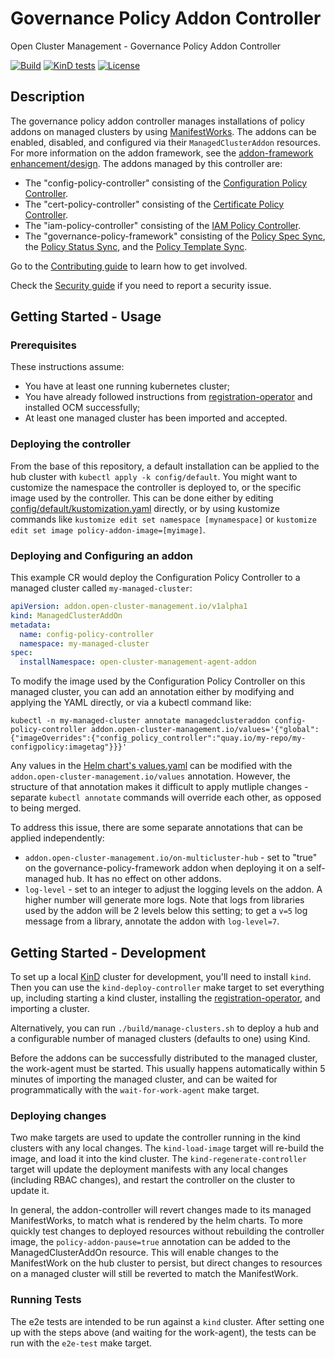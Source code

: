 [comment]: # " Copyright Contributors to the Open Cluster Management project "

# Governance Policy Addon Controller

Open Cluster Management - Governance Policy Addon Controller

[![Build](https://img.shields.io/badge/build-Prow-informational)](https://prow.ci.openshift.org/?repo=stolostron%2Fgovernance-policy-addon-controller)
[![KinD tests](https://github.com/stolostron/governance-policy-addon-controller/actions/workflows/kind.yml/badge.svg?branch=main&event=push)](https://github.com/stolostron/governance-policy-addon-controller/actions/workflows/kind.yml)
[![License](https://img.shields.io/:license-apache-blue.svg)](http://www.apache.org/licenses/LICENSE-2.0.html)

## Description

The governance policy addon controller manages installations of policy addons on managed clusters by
using
[ManifestWorks](https://github.com/open-cluster-management-io/api/blob/main/docs/manifestwork.md).
The addons can be enabled, disabled, and configured via their `ManagedClusterAddon` resources. For
more information on the addon framework, see the
[addon-framework enhancement/design](https://github.com/open-cluster-management-io/enhancements/tree/main/enhancements/sig-architecture/8-addon-framework).
The addons managed by this controller are:

- The "config-policy-controller" consisting of the
  [Configuration Policy Controller](https://github.com/stolostron/config-policy-controller).
- The "cert-policy-controller" consisting of the
  [Certificate Policy Controller](https://github.com/stolostron/cert-policy-controller).
- The "iam-policy-controller" consisting of the
  [IAM Policy Controller](https://github.com/stolostron/iam-policy-controller).
- The "governance-policy-framework" consisting of the
  [Policy Spec Sync](https://github.com/stolostron/governance-policy-spec-sync), the
  [Policy Status Sync](https://github.com/stolostron/governance-policy-status-sync), and the
  [Policy Template Sync](https://github.com/stolostron/governance-policy-template-sync).

Go to the [Contributing guide](CONTRIBUTING.md) to learn how to get involved.

Check the [Security guide](SECURITY.md) if you need to report a security issue.

## Getting Started - Usage

### Prerequisites

These instructions assume:

- You have at least one running kubernetes cluster;
- You have already followed instructions from
  [registration-operator](https://github.com/open-cluster-management-io/registration-operator) and
  installed OCM successfully;
- At least one managed cluster has been imported and accepted.

### Deploying the controller

From the base of this repository, a default installation can be applied to the hub cluster with
`kubectl apply -k config/default`. You might want to customize the namespace the controller is
deployed to, or the specific image used by the controller. This can be done either by editing
[config/default/kustomization.yaml](./config/default/kustomization.yaml) directly, or by using
kustomize commands like `kustomize edit set namespace [mynamespace]` or
`kustomize edit set image policy-addon-image=[myimage]`.

### Deploying and Configuring an addon

This example CR would deploy the Configuration Policy Controller to a managed cluster called
`my-managed-cluster`:

```yaml
apiVersion: addon.open-cluster-management.io/v1alpha1
kind: ManagedClusterAddOn
metadata:
  name: config-policy-controller
  namespace: my-managed-cluster
spec:
  installNamespace: open-cluster-management-agent-addon
```

To modify the image used by the Configuration Policy Controller on this managed cluster, you can add
an annotation either by modifying and applying the YAML directly, or via a kubectl command like:

```shell
kubectl -n my-managed-cluster annotate managedclusteraddon config-policy-controller addon.open-cluster-management.io/values='{"global":{"imageOverrides":{"config_policy_controller":"quay.io/my-repo/my-configpolicy:imagetag"}}}'
```

Any values in the
[Helm chart's values.yaml](./pkg/addon/configpolicy/manifests/managedclusterchart/values.yaml) can
be modified with the `addon.open-cluster-management.io/values` annotation. However, the structure
of that annotation makes it difficult to apply mutliple changes - separate `kubectl annotate`
commands will override each other, as opposed to being merged.

To address this issue, there are some separate annotations that can be applied independently:
- `addon.open-cluster-management.io/on-multicluster-hub` - set to "true" on the
governance-policy-framework addon when deploying it on a self-managed hub. It has no effect on
other addons.
- `log-level` - set to an integer to adjust the logging levels on the addon. A higher number will
generate more logs. Note that logs from libraries used by the addon will be 2 levels below this
setting; to get a `v=5` log message from a library, annotate the addon with `log-level=7`.

## Getting Started - Development

To set up a local [KinD](https://kind.sigs.k8s.io/) cluster for development, you'll need to install
`kind`. Then you can use the `kind-deploy-controller` make target to set everything up, including
starting a kind cluster, installing the
[registration-operator](https://github.com/open-cluster-management-io/registration-operator), and
importing a cluster.

Alternatively, you can run `./build/manage-clusters.sh` to deploy a hub and a configurable number of
managed clusters (defaults to one) using Kind.

Before the addons can be successfully distributed to the managed cluster, the work-agent must be
started. This usually happens automatically within 5 minutes of importing the managed cluster, and
can be waited for programmatically with the `wait-for-work-agent` make target.

### Deploying changes

Two make targets are used to update the controller running in the kind clusters with any local
changes. The `kind-load-image` target will re-build the image, and load it into the kind cluster.
The `kind-regenerate-controller` target will update the deployment manifests with any local changes
(including RBAC changes), and restart the controller on the cluster to update it.

In general, the addon-controller will revert changes made to its managed ManifestWorks, to match 
what is rendered by the helm charts. To more quickly test changes to deployed resources without 
rebuilding the controller image, the `policy-addon-pause=true` annotation can be added to the 
ManagedClusterAddOn resource. This will enable changes to the ManifestWork on the hub cluster to
persist, but direct changes to resources on a managed cluster will still be reverted to match the
ManifestWork.

### Running Tests

The e2e tests are intended to be run against a `kind` cluster. After setting one up with the steps
above (and waiting for the work-agent), the tests can be run with the `e2e-test` make target.

<!---
Date: 09/14/2022
-->
